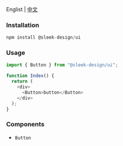 Englist | <a href="https://github.com/chutao-zhang/sleek-design-ui/blob/master/README-zh_CN.md" target="_blank">中文</a>

### Installation

```js
npm install @sleek-design/ui
```

### Usage

```js
import { Button } from "@sleek-design/ui";

function Index() {
  return (
    <div>
      <Button>button</Button>
    </div>
  );
}
```

### Components
- `Button`